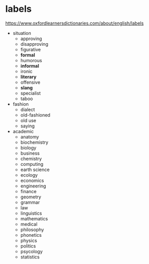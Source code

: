 # labels
https://www.oxfordlearnersdictionaries.com/about/english/labels
- situation
    - approving 
    - disapproving 
    - figurative 
    - **formal**
    - humorous
    - **informal**
    - ironic
    - **literary**
    - offensive
    - **slang**
    - specialist
    - taboo
- fashion
    - dialect
    - old-fashioned
    - old use
    - saying
- academic
     - anatomy
     - biochemistry
     - biology
     - business
     - chemistry
     - computing
     - earth science
     - ecology
     - economics
     - engineering
     - finance
     - geometry
     - grammar
     - law
     - linguistics
     - mathematics
     - medical
     - philosophy 
     - phonetics
     - physics
     - politics
     - psycology
     - statistics